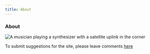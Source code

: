```yaml
---
title: About
---
```


<div class="text-center">
  <h3>About</h3>
</div>

<img alt='A musician playing a synthesizer with a satellite uplink in the corner' src='/SC_SHELL_UPLINK.png'>


To submit suggestions for the site, please leave comments <a href="https://forms.gle/5pddZatx6FGtinSdA" target="_blank">here</a>